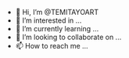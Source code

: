 - 👋 Hi, I’m @TEMITAYOART
- 👀 I’m interested in ...
- 🌱 I’m currently learning ...
- 💞️ I’m looking to collaborate on ...
- 📫 How to reach me ...

<!---
TEMITAYOART/TEMITAYOART is a ✨ special ✨ repository because its `README.md` (this file) appears on your GitHub profile.
You can click the Preview link to take a look at your changes.
--->
